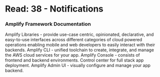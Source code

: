 # Read: 38 - Notifications
### Amplify Framework Documentation

Amplify Libraries - provide use-case centric, opinionated, declarative, and easy-to-use interfaces across different categories of cloud powered operations enabling mobile and web developers to easily interact with their backends.
Amplify CLI - unified toolchain to create, integrate, and manage the AWS cloud services for your app.
Amplify Console - consists of frontend and backend environments. Control center for full stack app deployment.
Amplify Admin UI - visually configure and manage your app backend.
